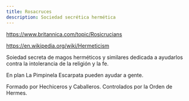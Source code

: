 ```yaml
---
title: Rosacruces
description: Sociedad secrética hermética
---
```


https://www.britannica.com/topic/Rosicrucians

https://en.wikipedia.org/wiki/Hermeticism

Soiedad secreta de magos herméticos y similares dedicada a ayudarlos contra la intolerancia de la religión y la fe.

En plan La Pimpinela Escarpata pueden ayudar a gente.

Formado por Hechiceros y Caballeros. Controlados por la Orden de Hermes.